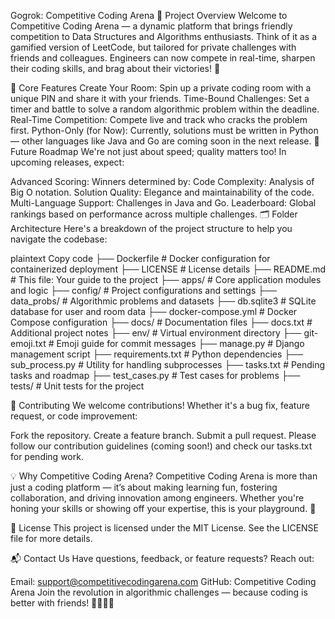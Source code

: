 Gogrok: Competitive Coding Arena
🎯 Project Overview
Welcome to Competitive Coding Arena — a dynamic platform that brings friendly competition to Data Structures and Algorithms enthusiasts. Think of it as a gamified version of LeetCode, but tailored for private challenges with friends and colleagues. Engineers can now compete in real-time, sharpen their coding skills, and brag about their victories! 🚀

👾 Core Features
Create Your Room: Spin up a private coding room with a unique PIN and share it with your friends.
Time-Bound Challenges: Set a timer and battle to solve a random algorithmic problem within the deadline.
Real-Time Competition: Compete live and track who cracks the problem first.
Python-Only (for Now): Currently, solutions must be written in Python — other languages like Java and Go are coming soon in the next release.
🥇 Future Roadmap
We're not just about speed; quality matters too! In upcoming releases, expect:

Advanced Scoring: Winners determined by:
Code Complexity: Analysis of Big O notation.
Solution Quality: Elegance and maintainability of the code.
Multi-Language Support: Challenges in Java and Go.
Leaderboard: Global rankings based on performance across multiple challenges.
🗂️ Folder Architecture
Here's a breakdown of the project structure to help you navigate the codebase:

plaintext
Copy code
├── Dockerfile                # Docker configuration for containerized deployment
├── LICENSE                   # License details
├── README.md                 # This file: Your guide to the project
├── apps/                     # Core application modules and logic
├── config/                   # Project configurations and settings
├── data_probs/               # Algorithmic problems and datasets
├── db.sqlite3                # SQLite database for user and room data
├── docker-compose.yml        # Docker Compose configuration
├── docs/                     # Documentation files
├── docs.txt                  # Additional project notes
├── env/                      # Virtual environment directory
├── git-emoji.txt             # Emoji guide for commit messages
├── manage.py                 # Django management script
├── requirements.txt          # Python dependencies
├── sub_process.py            # Utility for handling subprocesses
├── tasks.txt                 # Pending tasks and roadmap
├── test_cases.py             # Test cases for problems
├── tests/                    # Unit tests for the project

🤝 Contributing
We welcome contributions! Whether it's a bug fix, feature request, or code improvement:

Fork the repository.
Create a feature branch.
Submit a pull request.
Please follow our contribution guidelines (coming soon!) and check our tasks.txt for pending work.

💡 Why Competitive Coding Arena?
Competitive Coding Arena is more than just a coding platform — it’s about making learning fun, fostering collaboration, and driving innovation among engineers. Whether you're honing your skills or showing off your expertise, this is your playground. 🌟

📄 License
This project is licensed under the MIT License. See the LICENSE file for more details.

📬 Contact Us
Have questions, feedback, or feature requests? Reach out:

Email: support@competitivecodingarena.com
GitHub: Competitive Coding Arena
Join the revolution in algorithmic challenges — because coding is better with friends! 🧑‍💻👩‍💻
